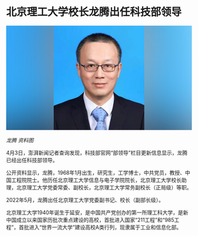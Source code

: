 # 北京理工大学校长龙腾出任科技部领导

![55f0b6851fa76a6fc9318168c2382448.jpg](https://raw.githubusercontent.com/qqhsx/qqnews_image/main/2024/04/03/北京理工大学校长龙腾出任科技部领导/55f0b6851fa76a6fc9318168c2382448.jpg)

_龙腾 资料图_

4月3日，澎湃新闻记者查询发现，科技部官网“部领导”栏目更新信息显示，龙腾已经出任科技部领导。

公开资料显示，龙腾，1968年1月出生，研究生，工学博士，中共党员，教授、中国工程院院士。他历任北京理工大学信息与电子学院院长，北京理工大学校长助理，北京理工大学党委常委、副校长，北京理工大学常务副校长（正局级）等职。

2022年5月，龙腾出任北京理工大学党委副书记、校长（副部长级）。

北京理工大学1940年诞生于延安，是中国共产党创办的第一所理工科大学，是新中国成立以来国家历批次重点建设的高校，首批进入国家“211工程”和“985工程”，首批进入“世界一流大学”建设高校A类行列，现隶属于工业和信息化部。

